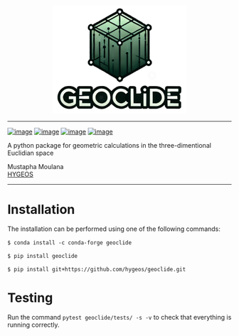 <p align="center">
<img src="https://raw.githubusercontent.com/hygeos/geoclide/refs/heads/main/geoclide/img/geoclide_logo2.png" width="300">
</p>

------------------------------------------------

[![image](https://img.shields.io/pypi/v/geoclide.svg)](https://pypi.python.org/pypi/geoclide)
[![image](https://img.shields.io/conda/vn/conda-forge/geoclide.svg)](https://anaconda.org/conda-forge/geoclide)
[![image](https://pepy.tech/badge/geoclide)](https://pepy.tech/project/geoclide)
[![image](https://img.shields.io/github/v/tag/hygeos/geoclide?label=github&color=blue)](https://github.com/hygeos/geoclide)

A python package for geometric calculations in the three-dimentional Euclidian space

Mustapha Moulana  
[HYGEOS](https://hygeos.com/en/)

-----------------------------------------

# Installation
The installation can be performed using one of the following commands:
```shell
$ conda install -c conda-forge geoclide
```
```shell
$ pip install geoclide
```
```shell
$ pip install git+https://github.com/hygeos/geoclide.git
```

# Testing
Run the command `pytest geoclide/tests/ -s -v` to check that everything is running correctly.


